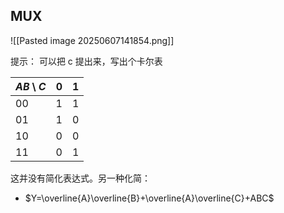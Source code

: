 ## MUX
![[Pasted image 20250607141854.png]]

提示：
可以把 c 提出来，写出个卡尔表

|$AB \setminus C$|0|1|
|---|---|---|
|00|1|1|
|01|1|0|
|10|0|0|
|11|0|1|

这并没有简化表达式。另一种化简：

- $Y=\overline{A}\overline{B}+\overline{A}\overline{C}+ABC$
